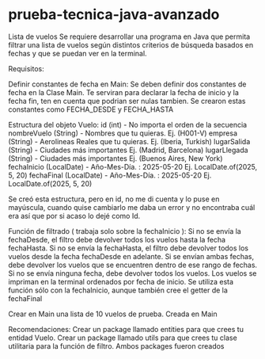 # prueba-tecnica-java-avanzado
Lista de vuelos
Se requiere desarrollar una programa en Java que permita filtrar una lista de vuelos según distintos criterios de búsqueda basados en fechas y que se puedan ver en la terminal.

Requisitos:

Definir constantes de fecha en Main:
Se deben definir dos constantes de fecha en la Clase Main. Te serviran para declarar la fecha de inicio y la fecha fin, ten en cuenta que podrian ser nulas tambien.
Se crearon estas constantes como FECHA_DESDE y FECHA_HASTA

Estructura del objeto Vuelo:
id (int) - No importa el orden de la secuencia
nombreVuelo (String) - Nombres que tu quieras. Ej. (H001-V)
empresa (String) - Aerolineas Reales que tu quieras. Ej. (Iberia, Turkish)
lugarSalida (String) - Ciudades más importantes Ej. (Madrid, Barcelona)
lugarLlegada (String) - Ciudades más importantes Ej. (Buenos Aires, New York)
fechaInicio (LocalDate) - Año-Mes-Día. : 2025-05-20 Ej. LocalDate.of(2025, 5, 20)
fechaFinal (LocalDate) - Año-Mes-Día. : 2025-05-20 Ej. LocalDate.of(2025, 5, 20)

Se creó esta estructura, pero en id, no me di cuenta y lo puse en mayúscula, cuando quise cambiarlo me daba un error y no encontraba cuál era así que por si acaso lo dejé como Id.

Función de filtrado ( trabaja solo sobre la fechaInicio ):
Si no se envía la fechaDesde, el filtro debe devolver todos los vuelos hasta la fecha fechaHasta.
Si no se envía la fechaHasta, el filtro debe devolver todos los vuelos desde la fecha fechaDesde en adelante.
Si se envían ambas fechas, debe devolver los vuelos que se encuentren dentro de ese rango de fechas.
Si no se envía ninguna fecha, debe devolver todos los vuelos.
Los vuelos se impriman en la terminal ordenados por fecha de inicio.
Se utiliza esta función sólo con la fechaInicio, aunque también cree el getter de la fechaFinal

Crear en Main una lista de 10 vuelos de prueba.
Creada en Main

Recomendaciones:
Crear un package llamado entities para que crees tu entidad Vuelo.
Crear un package llamado utils para que crees tu clase utilitaria para la función de filtro.
Ambos packages fueron creados
